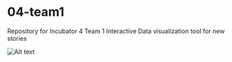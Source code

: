 # 04-team1
Repository for Incubator 4 Team 1
Interactive Data visualization tool for new stories

![Alt text](http://dclure.org/wp-content/uploads/2014/12/timeline.jpg "Target Visualization")
